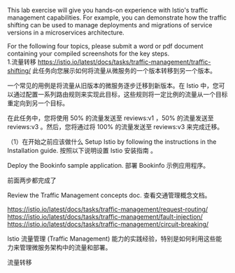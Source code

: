 This lab exercise will give you hands-on experience with Istio's traffic management capabilities. For example, you can demonstrate how the traffic shifting can be used to manage deployments and migrations of service versions in a microservices architecture.

For the following four topics, please submit a word or pdf document containing your compiled screenshots for the key steps.  
1.流量转移
https://istio.io/latest/docs/tasks/traffic-management/traffic-shifting/
此任务向您展示如何将流量从微服务的一个版本转移到另一个版本。

一个常见的用例是将流量从旧版本的微服务逐步迁移到新版本。在 Istio 中，您可以通过配置一系列路由规则来实现此目标，这些规则将一定比例的流量从一个目标重定向到另一个目标。

在此任务中，您将使用 50% 的流量发送至 reviews:v1 ，50% 的流量发送至 reviews:v3 。然后，您将通过将 100% 的流量发送至 reviews:v3 来完成迁移。

（1）在开始之前应该做什么
Setup Istio by following the instructions in the Installation guide.
按照以下说明设置 Istio 安装指南 。

Deploy the Bookinfo sample application.
部署 Bookinfo 示例应用程序。

前面两步都完成了

Review the Traffic Management concepts doc.
查看交通管理概念文档。



https://istio.io/latest/docs/tasks/traffic-management/request-routing/
https://istio.io/latest/docs/tasks/traffic-management/fault-injection/
https://istio.io/latest/docs/tasks/traffic-management/circuit-breaking/


Istio 流量管理 (Traffic Management) 能力的实践经验，特别是如何利用这些能力来管理微服务架构中的流量和部署。

流量转移







